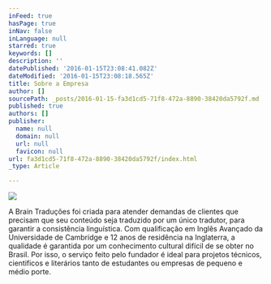 ```yaml
---
inFeed: true
hasPage: true
inNav: false
inLanguage: null
starred: true
keywords: []
description: ''
datePublished: '2016-01-15T23:08:41.082Z'
dateModified: '2016-01-15T23:08:18.565Z'
title: Sobre a Empresa
author: []
sourcePath: _posts/2016-01-15-fa3d1cd5-71f8-472a-8890-38420da5792f.md
published: true
authors: []
publisher:
  name: null
  domain: null
  url: null
  favicon: null
url: fa3d1cd5-71f8-472a-8890-38420da5792f/index.html
_type: Article

---
```

![](https://the-grid-user-content.s3-us-west-2.amazonaws.com/98f90a1a-efa7-4d1f-9a4e-aa3ca3a76ba1.jpg)

A Brain Traduções foi criada para atender demandas de clientes que precisam que seu conteúdo seja traduzido por um único tradutor, para garantir a consistência linguística. Com qualificação em Inglês Avançado da Universidade de Cambridge e 12 anos de residência na Inglaterra, a qualidade é garantida por um conhecimento cultural difícil de se obter no Brasil. Por isso, o serviço feito pelo fundador é ideal para projetos técnicos, cientificos e literários tanto de estudantes ou empresas de pequeno e médio porte.